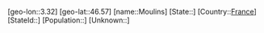 ﻿---
location: [46.57,3.32]
type: City
tags:
- geo/City


SpocWebEntityId: 32613
isDeleted: false
confidential: public

---
[geo-lon::3.32]
[geo-lat::46.57]
[name::Moulins]
[State::]
[Country::[France](geo/Continent/Europe/France.md)]
[StateId::]
[Population::]
[Unknown::]

